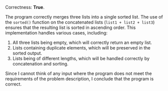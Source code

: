 Correctness: **True**.

The program correctly merges three lists into a single sorted list. The use of the `sorted()` function on the concatenated lists (`list1 + list2 + list3`) ensures that the resulting list is sorted in ascending order. This implementation handles various cases, including:

1. All three lists being empty, which will correctly return an empty list.
2. Lists containing duplicate elements, which will be preserved in the sorted output.
3. Lists being of different lengths, which will be handled correctly by concatenation and sorting.

Since I cannot think of any input where the program does not meet the requirements of the problem description, I conclude that the program is correct.